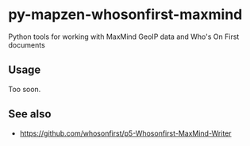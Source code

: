 # py-mapzen-whosonfirst-maxmind

Python tools for working with MaxMind GeoIP data and Who's On First documents

## Usage

Too soon.

## See also

* https://github.com/whosonfirst/p5-Whosonfirst-MaxMind-Writer